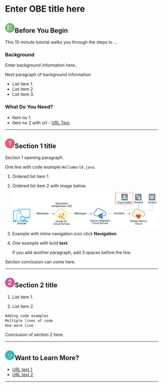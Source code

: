 # Enter OBE title here
## ![section 0](img/32_begin.png)Before You Begin

This 15-minute tutorial walks you through the steps to ...

### Background
Enter background information here..

Next paragraph of background information
* List item 1.
* List item 2.
* List item 3.

### What Do You Need?

* Item no 1.
* Item no 2 with url - [URL Text](https://www.oracle.com).

* * *

## ![section 1](img/32_1.png)Section 1 title

Section 1 opening paragraph.

One line with code example `HelloWorld.java`.

1. Ordered list item 1.
2. Ordered list item 2 with image below.

    ![Image alt text](img/screenshot1.png "Image title")

3. Example with inline navigation icon click **Navigation**.

4. One example with bold **text**.

   If you add another paragraph, add 3 spaces before the line.

Section conclusion can come here.

* * *

## ![section 2](img/32_2.png)Section 2 title

1. List item 1.

2. List item 2.

```
Adding code examples
Multiple lines of code
One more line
```
Conclusion of section 2 here.

* * *
## ![more information](img/32_more.png)Want to Learn More?

* [URL text 1](http://docs.oracle.com)
* [URL text 2](http://docs.oracle.com)

* * *